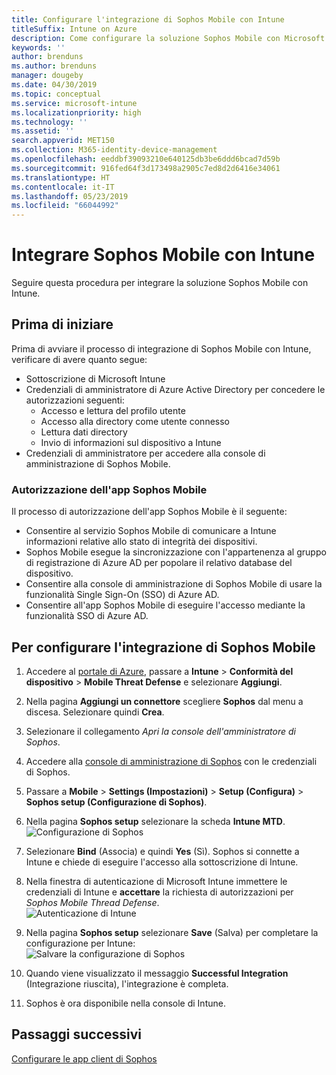 ```yaml
---
title: Configurare l'integrazione di Sophos Mobile con Intune
titleSuffix: Intune on Azure
description: Come configurare la soluzione Sophos Mobile con Microsoft Intune per controllare l'accesso dei dispositivi mobili alle risorse aziendali.
keywords: ''
author: brenduns
ms.author: brenduns
manager: dougeby
ms.date: 04/30/2019
ms.topic: conceptual
ms.service: microsoft-intune
ms.localizationpriority: high
ms.technology: ''
ms.assetid: ''
search.appverid: MET150
ms.collection: M365-identity-device-management
ms.openlocfilehash: eeddbf39093210e640125db3be6ddd6bcad7d59b
ms.sourcegitcommit: 916fed64f3d173498a2905c7ed8d2d6416e34061
ms.translationtype: HT
ms.contentlocale: it-IT
ms.lasthandoff: 05/23/2019
ms.locfileid: "66044992"
---
```

# <a name="integrate-sophos-mobile-with-intune"></a>Integrare Sophos Mobile con Intune  

Seguire questa procedura per integrare la soluzione Sophos Mobile con Intune.  

## <a name="before-you-begin"></a>Prima di iniziare  

Prima di avviare il processo di integrazione di Sophos Mobile con Intune, verificare di avere quanto segue:  
- Sottoscrizione di Microsoft Intune  
- Credenziali di amministratore di Azure Active Directory per concedere le autorizzazioni seguenti:  
  - Accesso e lettura del profilo utente  
  - Accesso alla directory come utente connesso  
  - Lettura dati directory  
  - Invio di informazioni sul dispositivo a Intune  
- Credenziali di amministratore per accedere alla console di amministrazione di Sophos Mobile.  


### <a name="sophos-mobile-app-authorization"></a>Autorizzazione dell'app Sophos Mobile  
  
Il processo di autorizzazione dell'app Sophos Mobile è il seguente:  
- Consentire al servizio Sophos Mobile di comunicare a Intune informazioni relative allo stato di integrità dei dispositivi.  
- Sophos Mobile esegue la sincronizzazione con l'appartenenza al gruppo di registrazione di Azure AD per popolare il relativo database del dispositivo.  
- Consentire alla console di amministrazione di Sophos Mobile di usare la funzionalità Single Sign-On (SSO) di Azure AD.  
- Consentire all'app Sophos Mobile di eseguire l'accesso mediante la funzionalità SSO di Azure AD.  


## <a name="to-set-up-sophos-mobile-integration"></a>Per configurare l'integrazione di Sophos Mobile  

1. Accedere al [portale di Azure]( https://portal.azure.com/), passare a **Intune** > **Conformità del dispositivo** > **Mobile Threat Defense** e selezionare **Aggiungi**.  
2. Nella pagina **Aggiungi un connettore** scegliere **Sophos** dal menu a discesa. Selezionare quindi **Crea**.  
3. Selezionare il collegamento *Apri la console dell'amministratore di Sophos*.  
4. Accedere alla [console di amministrazione di Sophos](https://central.sophos.com/) con le credenziali di Sophos.  
5. Passare a **Mobile** > **Settings (Impostazioni)** > **Setup (Configura)** > **Sophos setup (Configurazione di Sophos)**.  
6. Nella pagina **Sophos setup** selezionare la scheda **Intune MTD**.  
   ![Configurazione di Sophos](./media/sophos-mtd-connector-integration/sophos-setup.png) 
 
7. Selezionare **Bind** (Associa) e quindi **Yes** (Sì). Sophos si connette a Intune e chiede di eseguire l'accesso alla sottoscrizione di Intune. 
8. Nella finestra di autenticazione di Microsoft Intune immettere le credenziali di Intune e **accettare** la richiesta di autorizzazioni per *Sophos Mobile Thread Defense*.  
   ![Autenticazione di Intune ](./media/sophos-mtd-connector-integration/intune-authentication.png)

9. Nella pagina **Sophos setup** selezionare **Save** (Salva) per completare la configurazione per Intune:  
   ![Salvare la configurazione di Sophos](./media/sophos-mtd-connector-integration/save-sophos-configuration.png)  

1. Quando viene visualizzato il messaggio **Successful Integration** (Integrazione riuscita), l'integrazione è completa.  
1. Sophos è ora disponibile nella console di Intune.  


## <a name="next-steps"></a>Passaggi successivi  
[Configurare le app client di Sophos](mtd-apps-ios-app-configuration-policy-add-assign.md)
